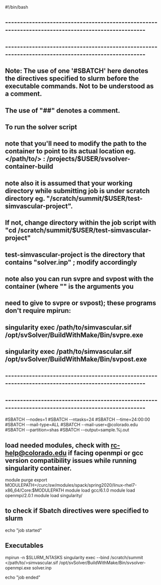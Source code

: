 #!/bin/bash

## --------------------------------------------------------------------------------------------------
## --------------------------------------------------------------------------------------------------
## Note: The use of one '#SBATCH' here denotes the directives specified to slurm before the executable commands. Not to be understood as a comment.
## The use of "##" denotes a comment.

## To run the solver script 
## note that you'll need to modify the path to the container to point to its actual location eg. </path/to/> : /projects/$USER/svsolver-container-build
## note also it is assumed that your working directory while submitting job is under scratch directory eg. "/scratch/summit/$USER/test-simvascular-project". 
## If not, change directory within the job script with "cd /scratch/summit/$USER/test-simvascular-project"
## test-simvascular-project is the directory that contains "solver.inp" ; modify accordingly

## note also you can run svpre and svpost with the container (where "<args>" is the arguments you 
## need to give to svpre or svpost); these programs don't require mpirun: 

## singularity exec /path/to/simvascular.sif /opt/svSolver/BuildWithMake/Bin/svpre.exe <args>
## singularity exec /path/to/simvascular.sif /opt/svSolver/BuildWithMake/Bin/svpost.exe <args>
## --------------------------------------------------------------------------------------------------
## --------------------------------------------------------------------------------------------------

#SBATCH --nodes=1
#SBATCH --ntasks=24
#SBATCH --time=24:00:00
#SBATCH --mail-type=ALL
#SBATCH --mail-user=<username>@colorado.edu
#SBATCH --partition=shas
#SBATCH --output=sample.%j.out  

## load needed modules, check with rc-help@colorado.edu if facing openmpi or gcc version compatibility issues while running singularity container.
module purge
export MODULEPATH=/curc/sw/modules/spack/spring2020/linux-rhel7-x86_64/Core:$MODULEPATH
module load gcc/6.1.0
module load openmpi/2.0.1
module load singularity/

## to check if Sbatch directives were specified to slurm
echo "job started"

## Executables
mpirun -n $SLURM_NTASKS singularity exec --bind /scratch/summit </path/to/>simvascular.sif /opt/svSolver/BuildWithMake/Bin/svsolver-openmpi.exe solver.inp

echo "job ended"
